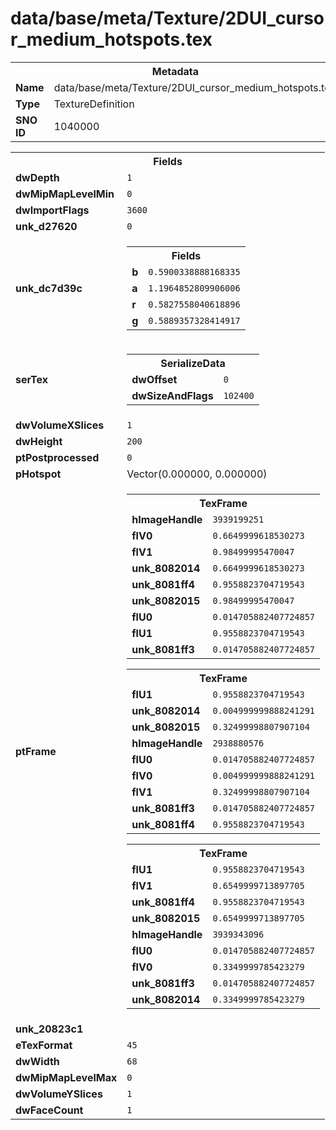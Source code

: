 <h1>data/base/meta/Texture/2DUI_cursor_medium_hotspots.tex</h1><table><tr><th colspan="100%">Metadata</th></tr><tr><td><b>Name</b></td><td>data/base/meta/Texture/2DUI_cursor_medium_hotspots.tex</td></tr><tr><td><b>Type</b></td><td>TextureDefinition</td></tr><tr><td><b>SNO ID</b></td><td>1040000</td></tr></table>

<table><tr><th colspan="100%">Fields</th></tr><tr><td><b>dwDepth</b></td><td><code>1</code></td></tr><tr><td><b>dwMipMapLevelMin</b></td><td><code>0</code></td></tr><tr><td><b>dwImportFlags</b></td><td><code>3600</code></td></tr><tr><td><b>unk_d27620</b></td><td><code>0</code></td></tr><tr><td><b>unk_dc7d39c</b></td><td><table><tr><th colspan="100%">Fields</th></tr><tr><td><b>b</b></td><td><code>0.5900338888168335</code></td></tr><tr><td><b>a</b></td><td><code>1.1964852809906006</code></td></tr><tr><td><b>r</b></td><td><code>0.5827558040618896</code></td></tr><tr><td><b>g</b></td><td><code>0.5889357328414917</code></td></tr></table>

</td></tr><tr><td><b>serTex</b></td><td><table><tr><th colspan="100%">SerializeData</th></tr><tr><td><b>dwOffset</b></td><td><code>0</code></td></tr><tr><td><b>dwSizeAndFlags</b></td><td><code>102400</code></td></tr></table>


</td></tr><tr><td><b>dwVolumeXSlices</b></td><td><code>1</code></td></tr><tr><td><b>dwHeight</b></td><td><code>200</code></td></tr><tr><td><b>ptPostprocessed</b></td><td><code>0</code></td></tr><tr><td><b>pHotspot</b></td><td>Vector(0.000000, 0.000000)</td></tr><tr><td><b>ptFrame</b></td><td><table><tr><th colspan="100%">TexFrame</th></tr><tr><td><b>hImageHandle</b></td><td><code>3939199251</code></td></tr><tr><td><b>flV0</b></td><td><code>0.6649999618530273</code></td></tr><tr><td><b>flV1</b></td><td><code>0.98499995470047</code></td></tr><tr><td><b>unk_8082014</b></td><td><code>0.6649999618530273</code></td></tr><tr><td><b>unk_8081ff4</b></td><td><code>0.9558823704719543</code></td></tr><tr><td><b>unk_8082015</b></td><td><code>0.98499995470047</code></td></tr><tr><td><b>flU0</b></td><td><code>0.014705882407724857</code></td></tr><tr><td><b>flU1</b></td><td><code>0.9558823704719543</code></td></tr><tr><td><b>unk_8081ff3</b></td><td><code>0.014705882407724857</code></td></tr></table>


<table><tr><th colspan="100%">TexFrame</th></tr><tr><td><b>flU1</b></td><td><code>0.9558823704719543</code></td></tr><tr><td><b>unk_8082014</b></td><td><code>0.004999999888241291</code></td></tr><tr><td><b>unk_8082015</b></td><td><code>0.32499998807907104</code></td></tr><tr><td><b>hImageHandle</b></td><td><code>2938880576</code></td></tr><tr><td><b>flU0</b></td><td><code>0.014705882407724857</code></td></tr><tr><td><b>flV0</b></td><td><code>0.004999999888241291</code></td></tr><tr><td><b>flV1</b></td><td><code>0.32499998807907104</code></td></tr><tr><td><b>unk_8081ff3</b></td><td><code>0.014705882407724857</code></td></tr><tr><td><b>unk_8081ff4</b></td><td><code>0.9558823704719543</code></td></tr></table>


<table><tr><th colspan="100%">TexFrame</th></tr><tr><td><b>flU1</b></td><td><code>0.9558823704719543</code></td></tr><tr><td><b>flV1</b></td><td><code>0.6549999713897705</code></td></tr><tr><td><b>unk_8081ff4</b></td><td><code>0.9558823704719543</code></td></tr><tr><td><b>unk_8082015</b></td><td><code>0.6549999713897705</code></td></tr><tr><td><b>hImageHandle</b></td><td><code>3939343096</code></td></tr><tr><td><b>flU0</b></td><td><code>0.014705882407724857</code></td></tr><tr><td><b>flV0</b></td><td><code>0.3349999785423279</code></td></tr><tr><td><b>unk_8081ff3</b></td><td><code>0.014705882407724857</code></td></tr><tr><td><b>unk_8082014</b></td><td><code>0.3349999785423279</code></td></tr></table>


</td></tr><tr><td><b>unk_20823c1</b></td><td></td></tr><tr><td><b>eTexFormat</b></td><td><code>45</code></td></tr><tr><td><b>dwWidth</b></td><td><code>68</code></td></tr><tr><td><b>dwMipMapLevelMax</b></td><td><code>0</code></td></tr><tr><td><b>dwVolumeYSlices</b></td><td><code>1</code></td></tr><tr><td><b>dwFaceCount</b></td><td><code>1</code></td></tr></table>

